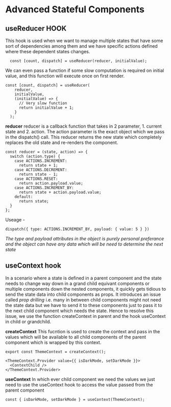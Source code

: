 # Advanced Stateful Components

## useReducer HOOK

This hook is used when we want to manage multiple states that have some sort of dependencies among them and we have specific actions defined where these dependent states changes.

```JSX
  const [count, dispatch] = useReducer(reducer, initialValue);
```

We can even pass a function if some slow computation is required on initial value, and this function will execute once on first render.

```JSX
const [count, dispatch] = useReducer(
    reducer,
    initialValue,
    (initialValue) => {
      // Very slow function
      return initialValue + 1;
    }
  );
```

**reducer**
reducer is a callback function that takes in 2 parameter, 1. current state and 2. action. The action parameter is the exact object which we pass in the dispatch() call. This reducer returns the new state which completely replaces the old state and re-renders the component.

```JSX
const reducer = (state, action) => {
  switch (action.type) {
    case ACTIONS.INCREMENT:
      return state + 1;
    case ACTIONS.DECREMENT:
      return state - 1;
    case ACTIONS.RESET:
      return action.payload.value;
    case ACTIONS.INCREMENT_BY:
      return state + action.payload.value;
    default:
      return state;
  }
};
```

Useage -

```JSX
dispatch({ type: ACTIONS.INCREMENT_BY, payload: { value: 5 } })
```

_The type and payload attributes in the object is purely personal preferance and the object can have any data which will be need to determine the next state_

## useContext hook

In a scenario where a state is defined in a parent component and the state needs to change way down in a grand child equivant components or multiple components down the nested components, it quickly gets tidious to send the state data into child components as props. It introduces an issue called _prop drilling_ i.e. many in between child components might not need the state data but we have to send it to these components just to pass it to the next child component which needs the state.
Hence to resolve this issue, we use the function createContext in parent and the hook useContext in child or grandchild.

**createContext**
This fucntion is used to create the context and pass in the values which will be available to all child components of the parent component which is wrapped by this context.

```JSX
export const ThemeContext = createContext();

<ThemeContext.Provider value={{ isDarkMode, setDarkMode }}>
  <ContextChild />
</ThemeContext.Provider>
```

**useContext**
In which ever child component we need the values we just need to use the useContext hook to access the value passed from the parent component

```JSX
const { isDarkMode, setDarkMode } = useContext(ThemeContext);
```
